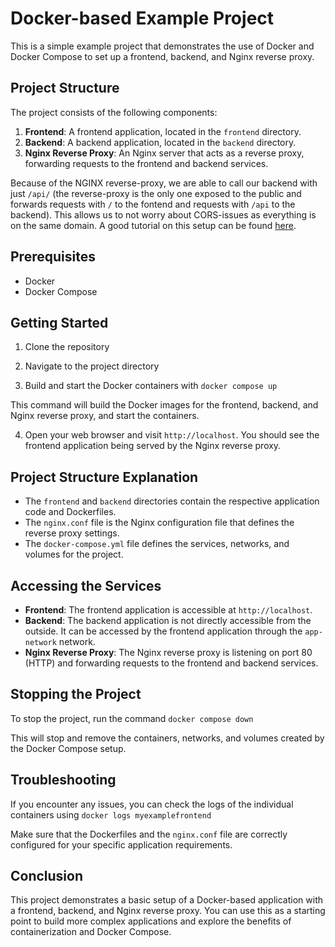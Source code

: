 # Docker-based Example Project

This is a simple example project that demonstrates the use of Docker and Docker Compose to set up a frontend, backend, and Nginx reverse proxy.

## Project Structure

The project consists of the following components:

1. **Frontend**: A frontend application, located in the `frontend` directory.
2. **Backend**: A backend application, located in the `backend` directory.
3. **Nginx Reverse Proxy**: An Nginx server that acts as a reverse proxy, forwarding requests to the frontend and backend services.

Because of the NGINX reverse-proxy, we are able to call our backend with just `/api/` (the reverse-proxy is the only one exposed to the public and forwards requests with `/` to the fontend and requests with `/api` to the backend). This allows us to not worry about CORS-issues as everything is on the same domain. A good tutorial on this setup can be found [here](https://codingwithmanny.medium.com/create-an-nginx-reverse-proxy-with-docker-a1c0aa9078f1).

## Prerequisites

- Docker
- Docker Compose

## Getting Started

1. Clone the repository

2. Navigate to the project directory

3. Build and start the Docker containers with `docker compose up`


This command will build the Docker images for the frontend, backend, and Nginx reverse proxy, and start the containers.

4. Open your web browser and visit `http://localhost`. You should see the frontend application being served by the Nginx reverse proxy.

## Project Structure Explanation

- The `frontend` and `backend` directories contain the respective application code and Dockerfiles.
- The `nginx.conf` file is the Nginx configuration file that defines the reverse proxy settings.
- The `docker-compose.yml` file defines the services, networks, and volumes for the project.

## Accessing the Services

- **Frontend**: The frontend application is accessible at `http://localhost`.
- **Backend**: The backend application is not directly accessible from the outside. It can be accessed by the frontend application through the `app-network` network.
- **Nginx Reverse Proxy**: The Nginx reverse proxy is listening on port 80 (HTTP) and forwarding requests to the frontend and backend services.

## Stopping the Project

To stop the project, run the command `docker compose down`


This will stop and remove the containers, networks, and volumes created by the Docker Compose setup.

## Troubleshooting

If you encounter any issues, you can check the logs of the individual containers using `docker logs myexamplefrontend`

Make sure that the Dockerfiles and the `nginx.conf` file are correctly configured for your specific application requirements.

## Conclusion

This project demonstrates a basic setup of a Docker-based application with a frontend, backend, and Nginx reverse proxy. You can use this as a starting point to build more complex applications and explore the benefits of containerization and Docker Compose.






